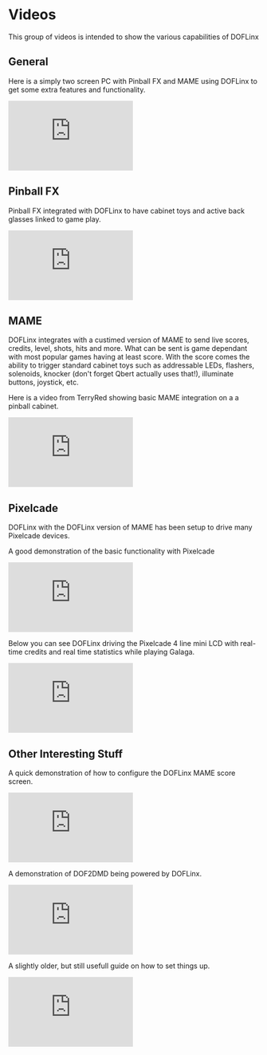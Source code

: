 # Videos

This group of videos is intended to show the various capabilities of DOFLinx

## General

Here is a simply two screen PC with Pinball FX and MAME using DOFLinx to get some extra features and functionality.

<iframe width="250" height="140" src="https://www.youtube.com/embed/hd0vPiH92E8?si=bmu7ATPaucU5akez" title="YouTube video player" frameborder="0" allow="accelerometer; autoplay; clipboard-write; encrypted-media; gyroscope; picture-in-picture; web-share" referrerpolicy="strict-origin-when-cross-origin" allowfullscreen></iframe>

## Pinball FX

Pinball FX integrated with DOFLinx to have cabinet toys and active back glasses linked to game play.

<iframe width="250" height="140" src="https://www.youtube.com/embed/AwxZnZvhunM?si=E34T8wyHP6M0i8uR" title="YouTube video player" frameborder="0" allow="accelerometer; autoplay; clipboard-write; encrypted-media; gyroscope; picture-in-picture; web-share" referrerpolicy="strict-origin-when-cross-origin" allowfullscreen></iframe>

## MAME

DOFLinx integrates with a custimed version of MAME to send live scores, credits, level, shots, hits and more.  What can be sent is game dependant with most popular games having at least score.  With the score comes the ability to trigger standard cabinet toys such as addressable LEDs, flashers, solenoids, knocker (don't forget Qbert actually uses that!), illuminate buttons, joystick, etc.

Here is a video from TerryRed showing basic MAME integration on a a pinball cabinet.

<iframe width="250" height="140" src="https://www.youtube.com/embed/d7bfWqKec6Q?si=3cDK4CW1Fu3QXooR" title="YouTube video player" frameborder="0" allow="accelerometer; autoplay; clipboard-write; encrypted-media; gyroscope; picture-in-picture; web-share" referrerpolicy="strict-origin-when-cross-origin" allowfullscreen></iframe>

## Pixelcade

DOFLinx with the DOFLinx version of MAME has been setup to drive many Pixelcade devices.

A good demonstration of the basic functionality with Pixelcade

<iframe width="250" height="140" src="https://www.youtube.com/embed/GKN_KcG1S1c?si=dm1z31XfGjLxqBLb" title="YouTube video player" frameborder="0" allow="accelerometer; autoplay; clipboard-write; encrypted-media; gyroscope; picture-in-picture; web-share" referrerpolicy="strict-origin-when-cross-origin" allowfullscreen></iframe>

Below you can see DOFLinx driving the Pixelcade 4 line mini LCD with real-time credits and real time statistics while playing Galaga.

<iframe width="250" height="140" src="https://www.youtube.com/embed/y1O4GBnjgpY?si=sF8MXzGvUdpyDB6Q" title="YouTube video player" frameborder="0" allow="accelerometer; autoplay; clipboard-write; encrypted-media; gyroscope; picture-in-picture; web-share" referrerpolicy="strict-origin-when-cross-origin" allowfullscreen></iframe>

## Other Interesting Stuff

A quick demonstration of how to configure the DOFLinx MAME score screen.

<iframe width="250" height="140" src="https://www.youtube.com/embed/DedPyk-fofk?si=_QvZiNkZoky2yZ5p" title="YouTube video player" frameborder="0" allow="accelerometer; autoplay; clipboard-write; encrypted-media; gyroscope; picture-in-picture; web-share" referrerpolicy="strict-origin-when-cross-origin" allowfullscreen></iframe>

A demonstration of DOF2DMD being powered by DOFLinx.

<iframe width="250" height="140" src="https://www.youtube.com/embed/r6bZTkQ5J4o?si=m3TgJDxPwh2w56Q4" title="YouTube video player" frameborder="0" allow="accelerometer; autoplay; clipboard-write; encrypted-media; gyroscope; picture-in-picture; web-share" referrerpolicy="strict-origin-when-cross-origin" allowfullscreen></iframe>

A slightly older, but still usefull guide on how to set things up.

<iframe width="250" height="140" src="https://www.youtube.com/embed/-BwxsyvU-Y8?si=RDS6F2uZXD_QKZJV" title="YouTube video player" frameborder="0" allow="accelerometer; autoplay; clipboard-write; encrypted-media; gyroscope; picture-in-picture; web-share" referrerpolicy="strict-origin-when-cross-origin" allowfullscreen></iframe>
